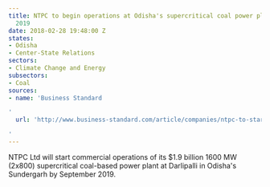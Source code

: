 ```yaml
---
title: NTPC to begin operations at Odisha's supercritical coal power plant by fall
  2019
date: 2018-02-28 19:48:00 Z
states:
- Odisha
- Center-State Relations
sectors:
- Climate Change and Energy
subsectors:
- Coal
sources:
- name: 'Business Standard

'
  url: 'http://www.business-standard.com/article/companies/ntpc-to-start-ops-at-1-600-mw-coal-based-power-plant-in-odisha-by-2019-118022300833_1.html

'
---
```


NTPC Ltd will start commercial operations of its $1.9 billion 1600 MW (2x800) supercritical coal-based power plant at Darlipalli in Odisha's Sundergarh by September 2019. 
